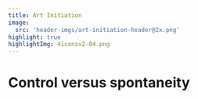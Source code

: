 ```yaml
---
title: Art Initiation
image:
  src: 'header-imgs/art-initiation-header@2x.png'
highlight: true
highlightImg: 4iconsv2-04.png
---
```


# Control versus spontaneity
